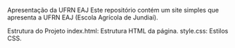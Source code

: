Apresentação da UFRN EAJ
Este repositório contém um site simples que apresenta a UFRN EAJ (Escola Agrícola de Jundiaí).

Estrutura do Projeto
index.html: Estrutura HTML da página.
style.css: Estilos CSS.
